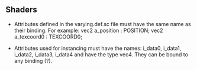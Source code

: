 Shaders
-------

* Attributes defined in the varying.def.sc file must have the same name as their binding. For example:
    vec2 a_position  : POSITION;
    vec2 a_texcoord0 : TEXCOORD0;
    
* Attributes used for instancing must have the names: i_data0, i_data1, i_data2, i_data3, i_data4 and 
have the type vec4. They can be bound to any binding (?).

